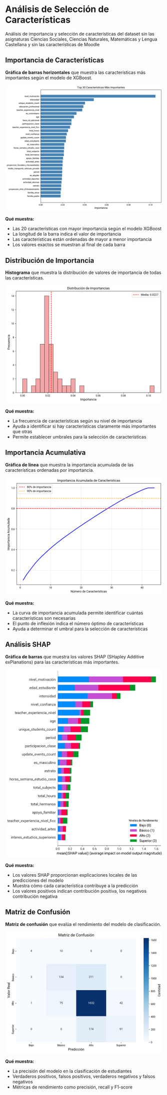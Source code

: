# Análisis de Selección de Características

Análisis de importancia y selección de características del dataset sin las asignaturas Ciencias Sociales, Ciencias Naturales, Matemáticas y Lengua Castellana y sin las características de Moodle

## Importancia de Características
**Gráfica de barras horizontales** que muestra las características más importantes según el modelo de XGBoost.

![Top Features](top_features.png)

**Qué muestra:**
- Las 20 características con mayor importancia según el modelo XGBoost
- La longitud de la barra indica el valor de importancia
- Las características están ordenadas de mayor a menor importancia
- Los valores exactos se muestran al final de cada barra

## Distribución de Importancia
**Histograma** que muestra la distribución de valores de importancia de todas las características.

![Distribución de Importancia](importance_distribution.png)

**Qué muestra:**
- La frecuencia de características según su nivel de importancia
- Ayuda a identificar si hay características claramente más importantes que otras
- Permite establecer umbrales para la selección de características

## Importancia Acumulativa
**Gráfica de línea** que muestra la importancia acumulada de las características ordenadas por importancia.

![Importancia Acumulativa](cumulative_importance.png)

**Qué muestra:**
- La curva de importancia acumulada permite identificar cuántas características son necesarias
- El punto de inflexión indica el número óptimo de características
- Ayuda a determinar el umbral para la selección de características

## Análisis SHAP
**Gráfica de barras** que muestra los valores SHAP (SHapley Additive exPlanations) para las características más importantes.

![Análisis SHAP](shap_bar_plot.png)

**Qué muestra:**
- Los valores SHAP proporcionan explicaciones locales de las predicciones del modelo
- Muestra cómo cada característica contribuye a la predicción
- Los valores positivos indican contribución positiva, los negativos contribución negativa

## Matriz de Confusión
**Matriz de confusión** que evalúa el rendimiento del modelo de clasificación.

![Matriz de Confusión](confusion_matrix.png)

**Qué muestra:**
- La precisión del modelo en la clasificación de estudiantes
- Verdaderos positivos, falsos positivos, verdaderos negativos y falsos negativos
- Métricas de rendimiento como precisión, recall y F1-score